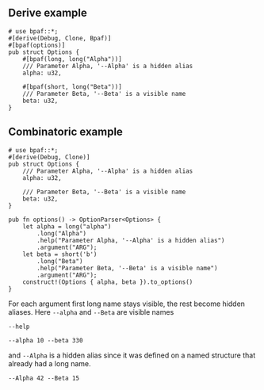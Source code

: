 ## Derive example

```rust,id:1
# use bpaf::*;
#[derive(Debug, Clone, Bpaf)]
#[bpaf(options)]
pub struct Options {
    #[bpaf(long, long("Alpha"))]
    /// Parameter Alpha, '--Alpha' is a hidden alias
    alpha: u32,

    #[bpaf(short, long("Beta"))]
    /// Parameter Beta, '--Beta' is a visible name
    beta: u32,
}
```

## Combinatoric example

```rust,id:2
# use bpaf::*;
#[derive(Debug, Clone)]
pub struct Options {
    /// Parameter Alpha, '--Alpha' is a hidden alias
    alpha: u32,

    /// Parameter Beta, '--Beta' is a visible name
    beta: u32,
}

pub fn options() -> OptionParser<Options> {
    let alpha = long("alpha")
        .long("Alpha")
        .help("Parameter Alpha, '--Alpha' is a hidden alias")
        .argument("ARG");
    let beta = short('b')
        .long("Beta")
        .help("Parameter Beta, '--Beta' is a visible name")
        .argument("ARG");
    construct!(Options { alpha, beta }).to_options()
}
```

For each argument first long name stays visible, the rest become hidden aliases. Here `--alpha` and
`--Beta` are visible names

```run,id:1,id:2
--help
```

```run,id:1,id:2
--alpha 10 --beta 330
```

and `--Alpha` is a hidden alias since it was defined on a named structure that already had a long
name.

```run,id:1,id:2
--Alpha 42 --Beta 15
```
